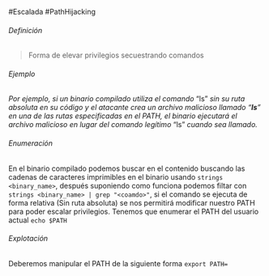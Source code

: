 #Escalada #PathHijacking
###### Definición
>Forma de elevar privilegios secuestrando comandos

###### Ejemplo
*Por ejemplo, si un binario compilado utiliza el comando* “ls” *sin su ruta absoluta en su código y el atacante crea un archivo malicioso llamado “**ls**” en una de las rutas especificadas en el PATH, el binario ejecutará el archivo malicioso en lugar del comando legítimo* “ls” *cuando sea llamado.*

###### Enumeración
En el binario compilado podemos buscar en el contenido buscando las cadenas de caracteres imprimibles en el binario usando `strings <binary_name>`, después suponiendo como funciona podemos filtar con `strings <binary_name> | grep "<coamdo>"`, si el comando se ejecuta de forma relativa (Sin ruta absoluta) se nos permitirá modificar nuestro PATH para poder escalar privilegios.
Tenemos que enumerar el PATH del usuario actual `echo $PATH` 
###### Explotación
Deberemos manipular el PATH de la siguiente forma `export PATH=`